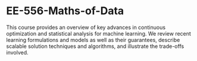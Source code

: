 # EE-556-Maths-of-Data
This course provides an overview of key advances in continuous optimization and statistical analysis for machine learning. We review recent learning formulations and models as well as their guarantees, describe scalable solution techniques and algorithms, and illustrate the trade-offs involved.

